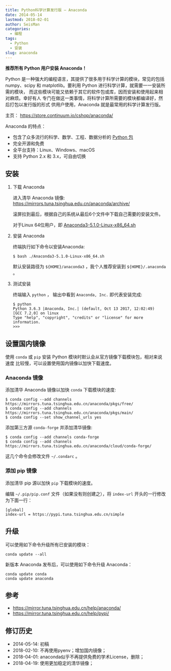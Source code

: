 ```yaml
---
title: Python科学计算发行版 — Anaconda
date: 2014-05-14
lastmod: 2018-02-01
author: SeisMan
categories:
  - 编程
tags:
  - Python
  - 安装
slug: anaconda
---
```


**推荐所有 Python 用户安装 Anaconda！**

Python 是一种强大的编程语言，其提供了很多用于科学计算的模块，常见的包括
numpy、scipy 和 matplotlib。要利用 Python 进行科学计算，就需要一一安装所需的模块，
而这些模块可能又依赖于其它的软件包或库，因而安装和使用起来相对麻烦。幸好有人
专门在做这一类事情，将科学计算所需要的模块都编译好，然后打包以发行版的形式
供用户使用，Anaconda 就是最常用的科学计算发行版。

主页： <https://store.continuum.io/cshop/anaconda/>

<!--more-->

Anaconda 的特点：

-   包含了众多流行的科学、数学、工程、数据分析的 [Python 包](http://docs.continuum.io/anaconda/pkgs.html)
-   完全开源和免费
-   全平台支持：Linux、Windows、macOS
-   支持 Python 2.x 和 3.x，可自由切换

## 安装

1.  下载 Anaconda

    进入清华 Anaconda 镜像: https://mirrors.tuna.tsinghua.edu.cn/anaconda/archive/

    滚屏拉到最后，根据自己的系统从最后6个文件中下载自己需要的安装文件。

    对于Linux 64位用户，即
    [Anaconda3-5.1.0-Linux-x86_64.sh](https://mirrors.tuna.tsinghua.edu.cn/anaconda/archive/Anaconda3-5.1.0-Linux-x86_64.sh)

2.  安装 Anaconda

    终端执行如下命令以安装Anaconda:

        $ bash ./Anaconda3-5.1.0-Linux-x86_64.sh

    默认安装路径为 `${HOME}/anaconda3` ，我个人推荐安装到 `${HOME}/.anaconda` 。

3.  测试安装

    终端输入 `python` ， 输出中看到 `Anaconda, Inc.` 即代表安装完成:

        $ python
        Python 3.6.3 |Anaconda, Inc.| (default, Oct 13 2017, 12:02:49)
        [GCC 7.2.0] on linux
        Type "help", "copyright", "credits" or "license" for more information.
        >>>

## 设置国内镜像

使用 `conda` 或 `pip` 安装 Python 模块时默认会从官方镜像下载模块包，相对来说速度
比较慢，可以设置使用国内镜像以加快下载速度。

### Anaconda 镜像

添加清华 Anaconda 镜像以加快 `conda` 下载模块的速度:

    $ conda config --add channels https://mirrors.tuna.tsinghua.edu.cn/anaconda/pkgs/free/
    $ conda config --add channels https://mirrors.tuna.tsinghua.edu.cn/anaconda/pkgs/main/
    $ conda config --set show_channel_urls yes

添加第三方源 `conda-forge` 并添加清华镜像:

    $ conda config --add channels conda-forge
    $ conda config --add channels https://mirrors.tuna.tsinghua.edu.cn/anaconda/cloud/conda-forge/

这几个命令会修改文件 `~/.condarc` 。

### 添加 pip 镜像

添加清华 pip 源以加快 `pip` 下载模块的速度。

编辑 `~/.pip/pip.conf` 文件（如果没有则创建之），将 `index-url` 开头的一行修改为下面一行：

    [global]
    index-url = https://pypi.tuna.tsinghua.edu.cn/simple

## 升级

可以使用如下命令升级所有已安装的模块：

    conda update --all

新版本 Anaconda 发布后，可以使用如下命令升级 Anaconda：

    conda update conda
    conda update anaconda

## 参考

- <https://mirror.tuna.tsinghua.edu.cn/help/anaconda/>
- <https://mirror.tuna.tsinghua.edu.cn/help/pypi/>

## 修订历史

- 2014-05-14: 初稿
- 2018-02-10: 不再使用pyenv；增加国内镜像；
- 2018-04-01: anaconda似乎不再提供免费的学术License，删除；
- 2018-04-19: 使用更加稳定的清华镜像；
